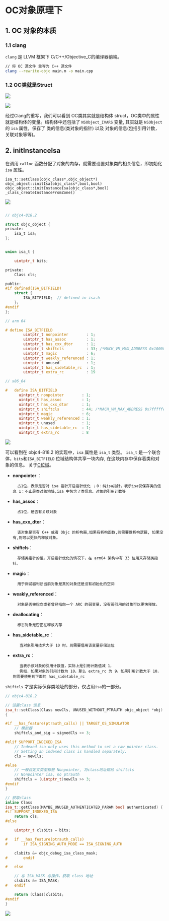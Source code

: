 # OC对象原理下

## 1. OC 对象的本质

### 1.1 clang
`clang` 是 LLVM 框架下 C/C++/Objective_C的编译器前端。


```sh
// 将 OC 源文件 重写为 C++ 源文件 
clang --rewrite-objc main.m -o main.cpp 
```

### 1.2 OC类就是Struct


![](https://gitee.com/existorlive/exist-or-live-pic/raw/master/%E6%88%AA%E5%B1%8F2021-04-21%20%E4%B8%8B%E5%8D%889.21.33.png)

![](https://gitee.com/existorlive/exist-or-live-pic/raw/master/%E6%88%AA%E5%B1%8F2021-04-21%20%E4%B8%8B%E5%8D%889.22.13.png)

经过Clang的重写，我们可以看到 OC类其实就是结构体 struct，OC类中的属性就是结构体的变量。结构体中还包括了 `NSObject_IVARS` 变量, 其实就是 `NSObject` 的 `isa` 属性，保存了 类的信息(类对象的指针) 以及 对象的信息(包括引用计数，关联对象等等)。


## 2. initInstanceIsa

在调用 `calloc` 函数分配了对象的内存，就需要设置对象类的相关信息，即初始化 `isa` 属性。

```
isa_t::setClass(objc_class*,objc_object*)
objc_object::initIsa(objc_class*,bool,bool)
objc_object::initInstanceIsa(objc_class*,bool)
_class_createInstanceFromZone()
```

![](https://gitee.com/existorlive/exist-or-live-pic/raw/master/%E6%88%AA%E5%B1%8F2021-04-22%20%E4%B8%8B%E5%8D%887.14.54.png)


```c

// objc4-818.2 

struct objc_object {
private:
    isa_t isa;
};


union isa_t {

    uintptr_t bits;

private:
    Class cls;

public:
#if defined(ISA_BITFIELD)
    struct {
        ISA_BITFIELD;  // defined in isa.h
    };
#endif
};

// arm 64

# define ISA_BITFIELD                                                      \
        uintptr_t nonpointer        : 1;                                       \
        uintptr_t has_assoc         : 1;                                       \
        uintptr_t has_cxx_dtor      : 1;                                       \
        uintptr_t shiftcls          : 33; /*MACH_VM_MAX_ADDRESS 0x1000000000*/ \
        uintptr_t magic             : 6;                                       \
        uintptr_t weakly_referenced : 1;                                       \
        uintptr_t unused            : 1;                                       \
        uintptr_t has_sidetable_rc  : 1;                                       \
        uintptr_t extra_rc          : 19

// x86_64

#   define ISA_BITFIELD                                                        \
      uintptr_t nonpointer        : 1;                                         \
      uintptr_t has_assoc         : 1;                                         \
      uintptr_t has_cxx_dtor      : 1;                                         \
      uintptr_t shiftcls          : 44; /*MACH_VM_MAX_ADDRESS 0x7fffffe00000*/ \
      uintptr_t magic             : 6;                                         \
      uintptr_t weakly_referenced : 1;                                         \
      uintptr_t unused            : 1;                                         \
      uintptr_t has_sidetable_rc  : 1;                                         \
      uintptr_t extra_rc          : 8
```

![](https://gitee.com/existorlive/exist-or-live-pic/raw/master/isa64%E6%83%85%E5%86%B5.jpeg)

可以看到在 objc4-818.2 的实现中，`isa` 属性是 `isa_t` 类型。 `isa_t` 是一个联合体，`bits`和`ISA_BITFIELD` 位域结构体共享一块内存, 在这块内存中保存着类和对象的信息。
关于[C位域](https://www.runoob.com/cprogramming/c-bit-fields.html)。

- **nonpointer** ：
  
        占1位，表示是否对 isa 指针开启指针优化 ；0：纯isa指针，表示isa仅保存类的信息 1：不⽌是类对象地址,isa 中包含了类信息、对象的引⽤计数等 

- **has_assoc**：
        
        占1位，是否有关联对象

- **has_cxx_dtor**：

        该对象是否有 C++ 或者 Objc 的析构器,如果有析构函数,则需要做析构逻辑, 如果没有,则可以更快的释放对象。

- **shiftcls**：

        存储类指针的值。开启指针优化的情况下，在 arm64 架构中有 33 位⽤来存储类指针。

- **magic**：
       
        ⽤于调试器判断当前对象是真的对象还是没有初始化的空间

- **weakly_referenced**：

        对象是否被指向或者曾经指向⼀个 ARC 的弱变量，没有弱引⽤的对象可以更快释放。


- **deallocating**：
        
        标志对象是否正在释放内存

- **has_sidetable_rc**：
  
         当对象引⽤技术⼤于 10 时，则需要借⽤该变量存储进位

- **extra_rc**：

         当表示该对象的引⽤计数值，实际上是引⽤计数值减 1，
         例如，如果对象的引⽤计数为 10，那么 extra_rc 为 9。如果引⽤计数⼤于 10，则需要使⽤到下⾯的 has_sidetable_rc


`shiftcls` 才是实际保存类地址的部分，仅占用`isa`的一部分。

```c++
// objc4-818.2 

// 设置class 信息
isa_t::setClass(Class newCls, UNUSED_WITHOUT_PTRAUTH objc_object *obj)
{

#if __has_feature(ptrauth_calls) || TARGET_OS_SIMULATOR
    // 模拟器
    shiftcls_and_sig = signedCls >> 3;

#elif SUPPORT_INDEXED_ISA
    // Indexed isa only uses this method to set a raw pointer class.
    // Setting an indexed class is handled separately.
    cls = newCls;

#else 
    // 一般自定义类型都是 Nonpointer, 将class地址赋给 shiftcls
    // Nonpointer isa, no ptrauth
    shiftcls = (uintptr_t)newCls >> 3;
#endif
}

// 获取class
inline Class
isa_t::getClass(MAYBE_UNUSED_AUTHENTICATED_PARAM bool authenticated) {
#if SUPPORT_INDEXED_ISA
    return cls;
#else

    uintptr_t clsbits = bits;

#   if __has_feature(ptrauth_calls)
#       if ISA_SIGNING_AUTH_MODE == ISA_SIGNING_AUTH

    clsbits &= objc_debug_isa_class_mask;
#       endif

#   else

    // 与 ISA_MASK 与操作，获取 class 地址
    clsbits &= ISA_MASK;
#   endif

    return (Class)clsbits;
#endif
}
```

![](https://gitee.com/existorlive/exist-or-live-pic/raw/master/%E6%88%AA%E5%B1%8F2021-04-22%20%E4%B8%8B%E5%8D%888.56.49.png)

